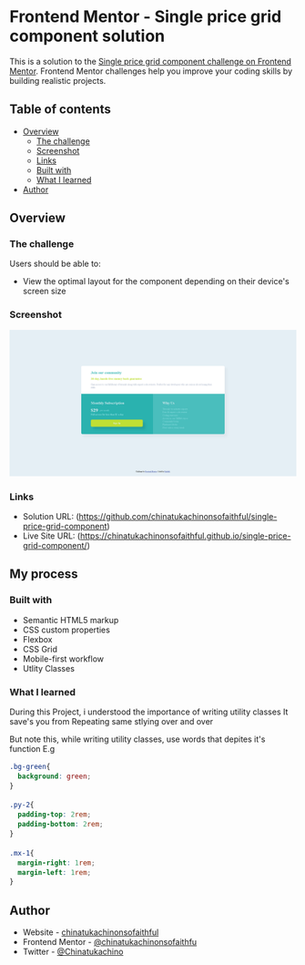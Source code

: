 # Frontend Mentor - Single price grid component solution

This is a solution to the [Single price grid component challenge on Frontend Mentor](https://www.frontendmentor.io/challenges/single-price-grid-component-5ce41129d0ff452fec5abbbc). Frontend Mentor challenges help you improve your coding skills by building realistic projects. 

## Table of contents

- [Overview](#overview)
  - [The challenge](#the-challenge)
  - [Screenshot](#screenshot)
  - [Links](#links)
  - [Built with](#built-with)
  - [What I learned](#what-i-learned)
- [Author](#author)

## Overview

### The challenge

Users should be able to:

- View the optimal layout for the component depending on their device's screen size

### Screenshot

![](screenshot.png)
### Links

- Solution URL: (https://github.com/chinatukachinonsofaithful/single-price-grid-component)
- Live Site URL: (https://chinatukachinonsofaithful.github.io/single-price-grid-component/)

## My process

### Built with

- Semantic HTML5 markup
- CSS custom properties
- Flexbox
- CSS Grid
- Mobile-first workflow
- Utlity Classes

### What I learned

During this Project, i understood the importance of writing utility classes
  It save's you from Repeating same stlying over and over

But note this, while writing utility classes, use words that depites it's function E.g

```css
.bg-green{
  background: green;
}

.py-2{
  padding-top: 2rem;
  padding-bottom: 2rem;
}

.mx-1{
  margin-right: 1rem;
  margin-left: 1rem;
}

```


## Author

- Website - [chinatukachinonsofaithful](https://github.com/chinatukachinonsofaithful)
- Frontend Mentor - [@chinatukachinonsofaithfu](https://www.frontendmentor.io/profile/chinatukachinonsofaithful)
- Twitter - [@Chinatukachino](https://x.com/Chinatukachino)
